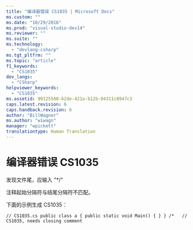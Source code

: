 ```yaml
---
title: "编译器错误 CS1035 | Microsoft Docs"
ms.custom: ""
ms.date: "10/29/2016"
ms.prod: "visual-studio-dev14"
ms.reviewer: ""
ms.suite: ""
ms.technology: 
  - "devlang-csharp"
ms.tgt_pltfrm: ""
ms.topic: "article"
f1_keywords: 
  - "CS1035"
dev_langs: 
  - "CSharp"
helpviewer_keywords: 
  - "CS1035"
ms.assetid: 99125500-62de-421a-b12b-04311c8947c3
caps.latest.revision: 6
caps.handback.revision: 6
author: "BillWagner"
ms.author: "wiwagn"
manager: "wpickett"
translationtype: Human Translation
---
```

# 编译器错误 CS1035
发现文件尾，应输入 "\*\/"  
  
 注释起始分隔符与结尾分隔符不匹配。  
  
 下面的示例生成 CS1035：  
  
```  
// CS1035.cs public class a { public static void Main() { } } /*   // CS1035, needs closing comment  
```